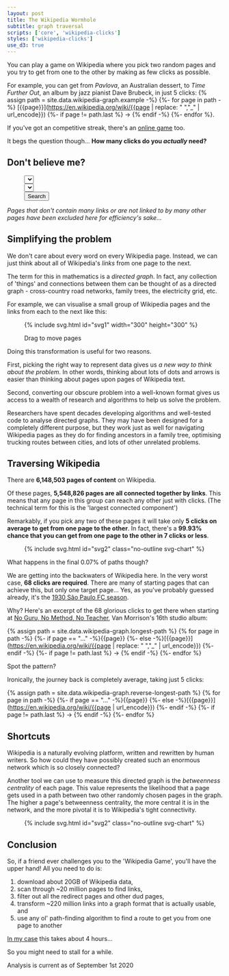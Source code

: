 ```yaml
---
layout: post
title: The Wikipedia Wormhole
subtitle: graph traversal
scripts: ['core', 'wikipedia-clicks']
styles: ['wikipedia-clicks']
use_d3: true
---
```


You can play a game on Wikipedia where you pick two random pages and you try to get from one to the other by making as few clicks as possible.

For example, you can get from _Pavlova_, an Australian dessert, to _Time Further Out_, an album by jazz pianist Dave Brubeck, in just 5 clicks: {% assign path = site.data.wikipedia-graph.example -%}
{%- for page in path -%}
    [{{page}}](https://en.wikipedia.org/wiki/{{page | replace: " ","_" | url_encode}})
    {%- if page != path.last %} → {% endif -%}
{%- endfor %}.

If you've got an competitive streak, there's an [online game](https://www.thewikigame.com) too.

It begs the question though... **How many clicks do you _actually_ need?**

## Don't believe me?

<figure>
<div class="route-query container">
    <div class="route-input row justify-content-center">
        <div class="col-10 col-lg-6">
            <select id="route-start-picker" class="route-picker">
                <option></option>
            </select>
        </div>
        <div class="col-10 col-lg-6">
            <select id="route-end-picker" class="route-picker">
                <option></option>
            </select>
        </div>
        <div class="col-auto">
            <button id="route-submit" class="btn btn-success" type="submit" onclick="submit_route_request()">Search</button>
        </div>
    </div>
    <div class="route-output"></div>
</div>
<!-- <figcaption>
    <p class="caption">Find a path from one page to another.</p>
</figcaption> -->
</figure>

_Pages that don't contain many links or are not linked to by many other pages have been excluded here for efficiency's sake..._

## Simplifying the problem
We don't care about every word on every Wikipedia page. Instead, we can just think about all of Wikipedia's _links_ from one page to the next.

The term for this in mathematics is a _directed graph_. In fact, any collection of 'things' and connections between them can be thought of as a directed graph - cross-country road networks, family trees, the electricity grid, etc. 

For example, we can visualise a small group of Wikipedia pages and the links from each to the next like this:

<figure>
{% include svg.html id="svg1" width="300" height="300" %}
<figcaption>
    <p class="caption">Drag to move pages</p>
</figcaption>
</figure>

Doing this transformation is useful for two reasons.

First, picking the right way to represent data gives us _a new way to think about the problem_. In other words, thinking about lots of dots and arrows is easier than thinking about pages upon pages of Wikipedia text.

Second, converting our obscure problem into a well-known format gives us access to a wealth of research and algorithms to help us solve the problem.

Researchers have spent decades developing algorithms and well-tested code to analyse directed graphs. They may have been designed for a completely different purpose, but they work just as well for navigating Wikipedia pages as they do for finding ancestors in a family tree, optimising trucking routes between cities, and lots of other unrelated problems. 

## Traversing Wikipedia

There are **6,148,503 pages of content** on Wikipedia. 

Of these pages, **5,548,826 pages are all connected together by links**. This means that any page in this group can reach any other just with clicks. (The technical term for this is the 'largest connected component')

Remarkably, if you pick any two of these pages it will take only **5 clicks on average to get from one page to the other**. In fact, there's a **99.93% chance that you can get from one page to the other in 7 clicks or less**.

<figure>
{% include svg.html id="svg2" class="no-outline svg-chart" %}
<!-- <figcaption>
    <p class="caption">Drag to move pages</p>
</figcaption> -->
</figure>

What happens in the final 0.07% of paths though? 

We are getting into the backwaters of Wikipedia here. In the very worst case, **68 clicks are required**. There are many of starting pages that can achieve this, but only one target page... Yes, as you've probably guessed already, it's the [1930 São Paulo FC season](https://en.wikipedia.org/wiki/1930_S%C3%A3o_Paulo_FC_season). 

Why? Here's an excerpt of the 68 glorious clicks to get there when starting at [No Guru, No Method, No Teacher](https://en.wikipedia.org/wiki/No_Guru,_No_Method,_No_Teacher), Van Morrison's 16th studio album:

{% assign path = site.data.wikipedia-graph.longest-path %}
{% for page in path -%}
    {%- if page == "..." -%}{{page}}
    {%- else -%}[{{page}}](https://en.wikipedia.org/wiki/{{page | replace: " ","_" | url_encode}})
    {%- endif -%}
    {%- if page != path.last %} → {% endif -%}
{%- endfor %}

Spot the pattern?

Ironically, the journey back is completely average, taking just 5 clicks:

{% assign path = site.data.wikipedia-graph.reverse-longest-path %}
{% for page in path -%}
    {%- if page == "..." -%}{{page}}
    {%- else -%}[{{page}}](https://en.wikipedia.org/wiki/{{page | url_encode}})
    {%- endif -%}
    {%- if page != path.last %} → {% endif -%}
{%- endfor %}

## Shortcuts

Wikipedia is a naturally evolving platform, written and rewritten by human writers. So how could they have possibly created such an enormous network which is so closely connected?

Another tool we can use to measure this directed graph is the _betweenness centrality_ of each page. This value represents the likelihood that a page gets used in a path between two other randomly chosen pages in the graph. The higher a page's betweenness centrality, the more central it is in the network, and the more pivotal it is to Wikipedia's tight connectivity.

<figure>
{% include svg.html id="svg2" class="no-outline svg-chart" %}
<!-- <figcaption>
    <p class="caption">Drag to move pages</p>
</figcaption> -->
</figure>

## Conclusion

So, if a friend ever challenges you to the 'Wikipedia Game', you'll have the upper hand! All you need to do is:

1. download about 20GB of Wikipedia data,
1. scan through ~20 million pages to find links,
1. filter out all the redirect pages and other dud pages,
1. transform ~220 million links into a graph format that is actually usable, and
1. use any ol' path-finding algorithm to find a route to get you from one page to another

[In my case](https://github.com/seedubjay/wikipedia-graph) this takes about 4 hours...

So you might need to stall for a while.

<div class="footnotes">
Analysis is current as of September 1st 2020
</div>